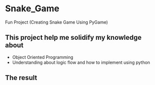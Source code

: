 # Snake_Game
Fun Project (Creating Snake Game Using PyGame)
## This project help me solidify my knowledge about
- Object Oriented Programming
- Understanding about logic flow and how to implement using python
## The result 
<p align="center">
  <img src="">
</p>
